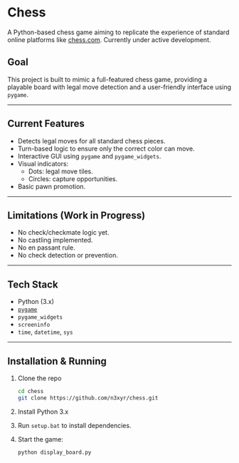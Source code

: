 # Chess

A Python-based chess game aiming to replicate the experience of standard online platforms like [chess.com](https://chess.com). Currently under active development.

## Goal

This project is built to mimic a full-featured chess game, providing a playable board with legal move detection and a user-friendly interface using `pygame`.

---

## Current Features

- Detects legal moves for all standard chess pieces.
- Turn-based logic to ensure only the correct color can move.
- Interactive GUI using `pygame` and `pygame_widgets`.
- Visual indicators:
  - Dots: legal move tiles.
  - Circles: capture opportunities.
- Basic pawn promotion.

---

## Limitations (Work in Progress)

- No check/checkmate logic yet.
- No castling implemented.
- No en passant rule.
- No check detection or prevention.

---

## Tech Stack

- Python (3.x)
- [`pygame`](https://www.pygame.org/)
- `pygame_widgets`
- `screeninfo`
- `time`, `datetime`, `sys`

---

## Installation & Running

1. Clone the repo

   ```bash
   cd chess
   git clone https://github.com/n3xyr/chess.git
   ```

2. Install Python 3.x
3. Run `setup.bat` to install dependencies.
4. Start the game:

   ```bash
   python display_board.py
   ```
